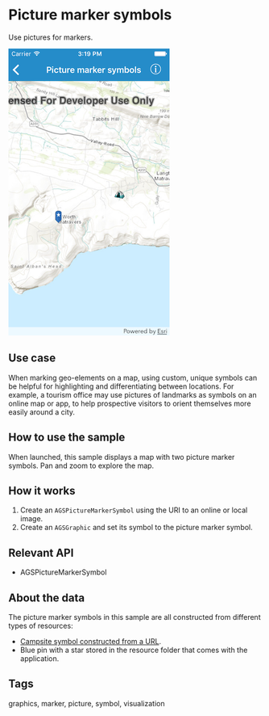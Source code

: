 # Picture marker symbols

Use pictures for markers.

![Image of picture marker symbol](picture-marker-symbol.png)

## Use case

When marking geo-elements on a map, using custom, unique symbols can be helpful for highlighting and differentiating between locations. For example, a tourism office may use pictures of landmarks as symbols on an online map or app, to help prospective visitors to orient themselves more easily around a city.

## How to use the sample

When launched, this sample displays a map with two picture marker symbols. Pan and zoom to explore the map.

## How it works

1. Create an `AGSPictureMarkerSymbol` using the URI to an online or local image.
2. Create an `AGSGraphic` and set its symbol to the picture marker symbol.

## Relevant API

* AGSPictureMarkerSymbol

## About the data

The picture marker symbols in this sample are all constructed from different types of resources:

- [Campsite symbol constructed from a URL](http://sampleserver6.arcgisonline.com/arcgis/rest/services/Recreation/FeatureServer/0/images/e82f744ebb069bb35b234b3fea46deae).
- Blue pin with a star stored in the resource folder that comes with the application.

## Tags

graphics, marker, picture, symbol, visualization
